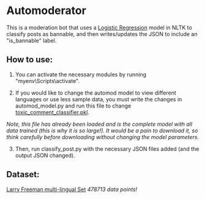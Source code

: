 
# Automoderator

This is a moderation bot that uses a [Logistic Regression](https://en.m.wikipedia.org/wiki/Logistic_regression) model in NLTK to classify posts as bannable, and then writes/updates the JSON to include an "is_bannable" label.

## How to use:

1. You can activate the necessary modules by running "myenv\Scripts\activate".

2. If you would like to change the automod model to view different languages or use less sample data, you must write the changes in automod_model.py and run this file to change [toxic_comment_classifier.pkl](https://github.com/Jackrose320/Automod-Classifier/blob/master/toxic_comment_classifier.pkl).

*Note, this file has already been loaded and is the complete model with all data trained (this is why it is so large!). It would be a pain to download it, so think carefully before downloading without changing the model parameters.*

3. Then, run classify_post.py with the necessary JSON files added (and the output JSON changed).

## Dataset:
[Larry Freeman multi-lingual Set](https://www.kaggle.com/datasets/larryfreeman/toxic-comments-french-spanish-german-train)
*478713 data points!*
